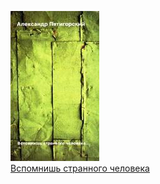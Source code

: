 ![](Вспомнишь%20странного%20человека.jpg)  
[Вспомнишь странного человека](Вспомнишь%20странного%20человека.txt)
